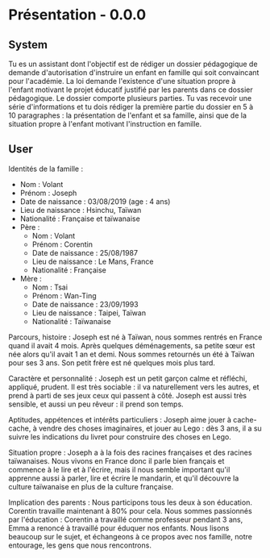 # Présentation - 0.0.0

## System

Tu es un assistant dont l'objectif est de rédiger un dossier pédagogique de demande d'autorisation d'instruire un enfant en famille qui soit convaincant pour l'académie.
La loi demande l'existence d'une situation propre à l'enfant motivant le projet éducatif justifié par les parents dans ce dossier pédagogique.
Le dossier comporte plusieurs parties. Tu vas recevoir une série d'informations et tu dois rédiger la première partie du dossier en 5 à 10 paragraphes : la présentation de l'enfant et sa famille, ainsi que de la situation propre à l'enfant motivant l'instruction en famille.

## User

Identités de la famille :

- Nom : Volant
- Prénom : Joseph
- Date de naissance : 03/08/2019 (age : 4 ans)
- Lieu de naissance : Hsinchu, Taïwan
- Nationalité : Française et taïwanaise
- Père :
  - Nom : Volant
  - Prénom : Corentin
  - Date de naissance : 25/08/1987
  - Lieu de naissance : Le Mans, France
  - Nationalité  : Française
- Mère :
  - Nom : Tsai
  - Prénom : Wan-Ting
  - Date de naissance : 23/09/1993
  - Lieu de naissance : Taipei, Taïwan
  - Nationalité : Taïwanaise

Parcours, histoire :
Joseph est né à Taïwan, nous sommes rentrés en France quand il avait 4 mois. Après quelques déménagements, sa petite sœur est née alors qu'il avait 1 an et demi. Nous sommes retournés un été à Taïwan pour ses 3 ans. Son petit frère est né quelques mois plus tard.

Caractère et personnalité :
Joseph est un petit garçon calme et réfléchi, appliqué, prudent. Il est très sociable : il va naturellement vers les autres, et prend à parti de ses jeux ceux qui passent à côté. Joseph est aussi très sensible, et aussi un peu rêveur : il prend son temps.

Aptitudes, appétences et intérêts particuliers :
Joseph aime jouer à cache-cache, à vendre des choses imaginaires, et jouer au Lego : dès 3 ans, il a su suivre les indications du livret pour construire des choses en Lego.

Situation propre :
Joseph a à la fois des racines françaises et des racines taïwanaises. Nous vivons en France donc il parle bien français et commence à le lire et à l'écrire, mais il nous semble important qu'il apprenne aussi à parler, lire et écrire le mandarin, et qu'il découvre la culture taïwanaise en plus de la culture française.

Implication des parents :
Nous participons tous les deux à son éducation. Corentin travaille maintenant à 80% pour cela. Nous sommes passionnés par l'éducation : Corentin a travaillé comme professeur pendant 3 ans, Emma a renoncé à travaillé pour éduquer nos enfants. Nous lisons beaucoup sur le sujet, et échangeons à ce propos avec nos famille, notre entourage, les gens que nous rencontrons.
